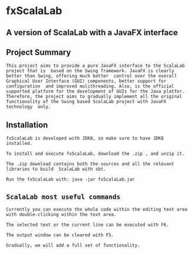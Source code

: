 # fxScalaLab

## A version of ScalaLab with a JavaFX interface ##


## Project Summary

`This project aims to provide a pure JavaFX interface to the ScalaLab project that is  based on the Swing framework. JavaFX is clearly better than Swing, offering much better  control over the overall Graphical User Interface (GUI) components, better support for configuration  and improved mulithreading. Also, is the official supported platform for the development of GUIs for the Java platfor. Therefore, the project aims to gradually implement all the original functionality of the Swing based ScalaLab project with JavaFX technology  only. `



## Installation

`fxScalaLab is developed with JDK8, so make sure to have JDK8 installed.`

`To install and execute fxScalaLab, download the .zip , and unzip it.  `

`The .zip download contains both the sources and all the relevant libraries to build  ScalaLab with sbt.`

`Run the fxScalaLab with: java -jar fxScalaLab.jar`

## `ScalaLab most useful commands`


`Currently you can execute the whole code within the editing text area with double-clicking within the text area.`

`The selected text or the current line can be executed with F6.`


`The output window can be cleared with F5.`



`Gradually, we will add a full set of functionality.`

